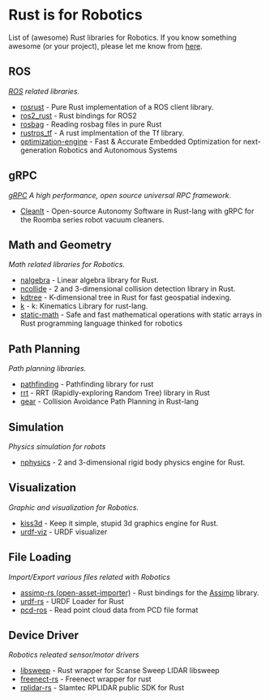 # Rust is for Robotics

List of (awesome) Rust libraries for Robotics. If you know something awesome (or your project), please let me know from [here](https://github.com/robotics-rs/robotics.rs/pulls).

## ROS

*[ROS](http://www.ros.org/) related libraries.*

* [rosrust](https://github.com/adnanademovic/rosrust) - Pure Rust implementation of a ROS client library.
* [ros2_rust](https://github.com/ros2-rust/ros2_rust) -  Rust bindings for ROS2
* [rosbag](https://github.com/SkoltechRobotics/rosbag-rs) - Reading rosbag files in pure Rust
* [rustros_tf](https://github.com/arjo129/rustros_tf) - A rust implmentation of the Tf library.
* [optimization-engine](https://alphaville.github.io/optimization-engine/) - Fast & Accurate Embedded Optimization for next-generation Robotics and Autonomous Systems

## gRPC

*[gRPC](https://grpc.io/) A high performance, open source universal RPC framework.*

* [CleanIt](https://github.com/Sollimann/CleanIt) - Open-source Autonomy Software in Rust-lang with gRPC for the Roomba series robot vacuum cleaners.

## Math and Geometry

*Math related libraries for Robotics.*

* [nalgebra](https://github.com/sebcrozet/nalgebra) - Linear algebra library for Rust.
* [ncollide](https://github.com/sebcrozet/ncollide) - 2 and 3-dimensional collision detection library in Rust.
* [kdtree](https://github.com/mrhooray/kdtree-rs) - K-dimensional tree in Rust for fast geospatial indexing.
* [k](https://github.com/OTL/k) -  k: Kinematics Library for rust-lang.
* [static-math](https://github.com/elsuizo/static-math) - Safe and fast mathematical operations with static arrays in Rust programming language thinked for robotics

## Path Planning

*Path planning libraries.*

* [pathfinding](https://github.com/samueltardieu/pathfinding) - Pathfinding library for rust
* [rrt](https://github.com/OTL/rrt) - RRT (Rapidly-exploring Random Tree) library in Rust
* [gear](https://github.com/OTL/gear) - Collision Avoidance Path Planning in Rust-lang

## Simulation

*Physics simulation for robots*

* [nphysics](https://github.com/sebcrozet/nphysics) - 2 and 3-dimensional rigid body physics engine for Rust.

## Visualization

*Graphic and visualization for Robotics.*

* [kiss3d](https://github.com/sebcrozet/kiss3d) - Keep it simple, stupid 3d graphics engine for Rust.
* [urdf-viz](https://github.com/OTL/urdf-viz) - URDF visualizer

## File Loading

*Import/Export various files related with Robotics*

* [assimp-rs (open-asset-importer)](https://github.com/Vurich/assimp-rs) - Rust bindings for the [Assimp](http://www.assimp.org/) library.
* [urdf-rs](https://github.com/OTL/urdf-rs) - URDF Loader for Rust
* [pcd-ros](https://github.com/jerry73204/pcd-rs) - Read point cloud data from PCD file format

## Device Driver

*Robotics releated sensor/motor drivers*

* [libsweep](https://github.com/andygrove/libsweep-rs) - Rust wrapper for Scanse Sweep LIDAR libsweep
* [freenect-rs](https://github.com/Entscheider/freenect-rs) - Freenect wrapper for rust
* [rplidar-rs](https://github.com/cnwzhjs/rplidar.rs) - Slamtec RPLIDAR public SDK for Rust
